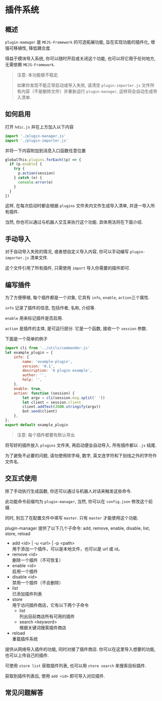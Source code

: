 # 插件系统

## 概述

`plugin-mamager` 是 `MEJS-Framework` 的可选拓展功能, 旨在实现功能的插件化, 增强可移植性, 降低耦合度.

得益于模块导入系统, 你可以随时开启或关闭这个功能, 也可以将它用于任何地方, 无需依赖 `MEJS-Framework`.

> 注意: 本功能极不稳定.
>
> 如果你发现不能正常启动或导入失败, 请清空 `plugin-importer.js` 文件所有内容（不是删除文件）并重新运行 `plugin-manager`, 这样将会自动生成导入清单.

## 如何启用

打开 `hdic.js` 并在上方加入以下内容

```js
import './plugin-manager.js'
import './plugin-importer.js'
```

并将一下内容附加到消息入口函数任意位置

```js
globalThis.plugins.forEach((p) => {
  if (p.enable) {
    try {
      p.action(session)
    } catch (e) {
      console.error(e)
    }
  }
})
```

这样, 在每次启动时都会根据 `plugins` 文件夹内文件生成导入清单, 并逐一导入所有插件.

当然, 你也可以通过与机器人交互来执行这个功能. 具体用法将在下面介绍.

## 手动导入

对于自动导入失败的情况, 或者想自定义导入内容, 你可以手动编写 `plugin-importer.js` 清单文件.

这个文件引用了所有插件, 只需使用 `import` 导入你需要的插件即可.

## 编写插件

为了方便移植, 每个插件都是一个对象, 它具有 `info`, `enable`, `action`三个属性.

`info` 记录了插件的信息, 包括作者, 名称, 介绍等.

`enable` 用来标记插件是否启用.

`action` 是插件的主体, 是可运行部分. 它是一个函数, 接收一个 `session` 参数.

下面是一个简单的例子

```js
import cli from '../utils/commander.js'
let example_plugin = {
    info: {
        name: 'example-plugin',
        version: '0.1',
        description: 'A plugin example',
        author: '',
        help: '',
    },
    enable: true,
    action: function (session) {
        let argv = cli(session.msg.split(' '))
        let client = session.client
        client.addText(JSON.stringify(argv))
        bot.send(client)
    },
};
export default example_plugin
```

> 注意: 每个插件都要有默认导出

将写好的插件放入 `plugins` 文件夹, 再启动便会自动导入. 所有插件都以 `.js` 结尾.

为了避免不必要的问题, 请勿使用除字母, 数字, 英文连字符和下划线之外的字符作文件名.

## 交互式使用

除了手动执行生成函数, 你还可以通过与机器人对话来触发这些命令.

此功能命令前缀均为 `plugin-manager`, 当然, 你可以在 `config.json` 修改这个前缀.

同时, 别忘了在配置文件中填写 `master`. 只有 `master` 才能使用这个功能.

plugin-manager 提供了以下几个子命令: add, remove, enable, disable, list, store, reload

- add <id\> | -u <url\> | -p <path\>
  <br/>用于添加一个插件，可以是本地文件，也可以是 url 或 id。
- remove <id\>
  <br/>删除一个插件（不可恢复）
- enable <id\>
  <br/>启用一个插件
- disable <id\>
  <br/>禁用一个插件（不会删除）
- list
  <br/>已添加插件列表
- store
  <br>用于访问插件商店，它有以下两个子命令
  - list
    <br/>列出目前商店所有可用的插件
  - search <keyword\>
    <br/>根据关键词搜索插件商店
- reload
  <br/>重载插件系统

提供从网络导入插件的功能, 同时对接了插件商店. 你可以在这里导入想要的功能, 也可以上传自己的插件.

可使用 `store list` 获取插件列表, 也可以用 `store search` 来搜索目标插件.

获取到插件列表后, 使用 `add <id>` 即可导入对应插件.

## 常见问题解答
